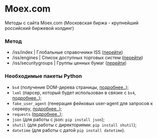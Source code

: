 # Moex.com
Методы с сайта Moex.com (Московская биржа - крупнейший российский биржевой холдинг)

### Метод
* /iss/index | Глобальные справочники ISS ([перейти](https://iss.moex.com/iss/reference/28))
* /iss/engines | Список доступных торговых систем ([перейти](https://iss.moex.com/iss/reference/40))
* /iss/securitygroups | Группы ценных бумаг ([перейти](https://iss.moex.com/iss/reference/127))



### Необходимые пакеты Python
* ```bs4``` (получение DOM-дерева страницы, [подробнее..](https://pypi.org/project/beautifulsoup4/));
* ```lxml``` (парсер, который будет использован в связке с ```bs4```, [подробнее..](https://pypi.org/project/lxml/));
* ```fake_user_agent``` (генерация фейковых user-agent для запросов к серверу, [подробнее..](https://pypi.org/project/fake-useragent/));
* ```requests``` ([подробнее..](https://pypi.org/project/requests/));
* ```json```  (для работы с json: ```pip install json```);
* ```shutil``` (для работы с директориями: ```pip install shutil```);
* ```datetime``` (для работы с датой ```pip install datetime```).